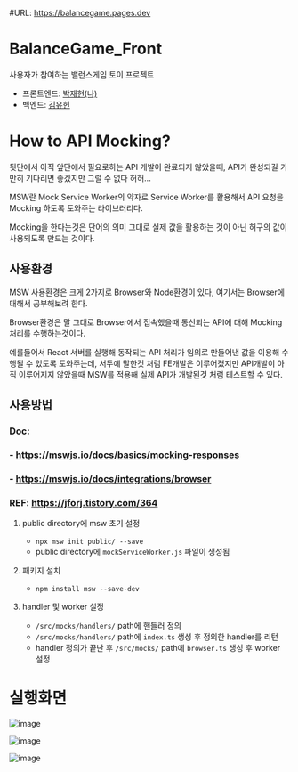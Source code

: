 #URL: https://balancegame.pages.dev

# BalanceGame_Front

사용자가 참여하는 밸런스게임 토이 프로젝트

-   프론트엔드: [박재현(나)](https://github.com/jh0152park)
-   백엔드: [김유현](https://github.com/Yuhyeon0516)

# How to API Mocking?

뒷단에서 아직 앞단에서 필요로하는 API 개발이 완료되지 않았을때, API가 완성되길 가만히 기다리면 좋겠지만 그럴 수 없다 허허...

MSW란 Mock Service Worker의 약자로 Service Worker를 활용해서 API 요청을 Mocking 하도록 도와주는 라이브러리다.

Mocking을 한다는것은 단어의 의미 그대로 실제 값을 활용하는 것이 아닌 허구의 값이 사용되도록 만드는 것이다.

## 사용환경

MSW 사용환경은 크게 2가지로 Browser와 Node환경이 있다, 여기서는 Browser에 대해서 공부해보려 한다.

Browser환경은 말 그대로 Browser에서 접속했을때 통신되는 API에 대해 Mocking 처리를 수행하는것이다.

예를들어서 React 서버를 실행해 동작되는 API 처리가 임의로 만들어낸 값을 이용해 수행될 수 있도록 도와주는데,
서두에 말한것 처럼 FE개발은 이루어졌지만 API개발이 아직 이루어지지 않았을때 MSW를 적용해 실제 API가 개발된것 처럼 테스트할 수 있다.

## 사용방법

### Doc:

### - https://mswjs.io/docs/basics/mocking-responses

### - https://mswjs.io/docs/integrations/browser

### REF: https://jforj.tistory.com/364

1. public directory에 msw 초기 설정

    - `npx msw init public/ --save`
    - public directory에 `mockServiceWorker.js` 파일이 생성됨

2. 패키지 설치

    - `npm install msw --save-dev`

3. handler 및 worker 설정
    - `/src/mocks/handlers/` path에 핸들러 정의
    - `/src/mocks/handlers/` path에 `index.ts` 생성 후 정의한 handler를 리턴
    - handler 정의가 끝난 후 `/src/mocks/` path에 `browser.ts` 생성 후 worker 설정


# 실행화면
![image](https://github.com/jh0152park/BalanceGame_Front/assets/118165975/91458fd2-984f-4769-92a6-3d9967540e7a)

![image](https://github.com/jh0152park/BalanceGame_Front/assets/118165975/15c0d294-22c0-45af-9edd-2418461641e7)

![image](https://github.com/jh0152park/BalanceGame_Front/assets/118165975/0927c48f-b218-4630-905e-95f755efe897)
